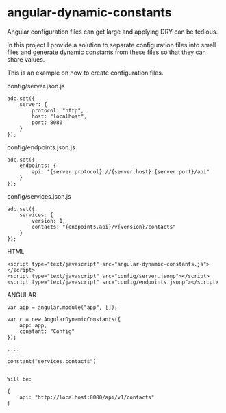 angular-dynamic-constants
=========================

Angular configuration files can get large and applying DRY can be tedious.

In this project I provide a solution to separate configuration files into small files
and generate dynamic constants from these files so that they can share values.


This is an example on how to create configuration files.

config/server.json.js
```
adc.set({
    server: {
        protocol: "http",
        host: "localhost",
        port: 8080
    }
});
```

config/endpoints.json.js

```
adc.set({
    endpoints: {
        api: "{server.protocol}://{server.host}:{server.port}/api"
    }
});
```

config/services.json.js
```
adc.set({
    services: {
        version: 1,
        contacts: "{endpoints.api}/v{version}/contacts"
    }
});
```

HTML
```
<script type="text/javascript" src="angular-dynamic-constants.js"></script>
<script type="text/javascript" src="config/server.jsonp"></script>
<script type="text/javascript" src="config/endpoints.jsonp"></script>
```

ANGULAR
```
var app = angular.module("app", []);

var c = new AngularDynamicConstants({
    app: app,
    constant: "Config"
});

....

constant("services.contacts")


Will be:

{
    api: "http://localhost:8080/api/v1/contacts"
}


```